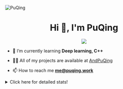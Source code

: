 ![PuQing](https://user-images.githubusercontent.com/27223114/171565019-9a56fae6-b08b-421f-99db-7e830da42371.png)

<h1 align="center">Hi 👋, I'm PuQing</h1>

<p align="center">
  <img src="https://github-widgetbox.vercel.app/api/profile?username=AndPuQing&data=followers,repositories,stars,commits"/>
</p>

- 🌱 I’m currently learning **Deep learning, C++**

- 👨‍💻 All of my projects are available at [AndPuQing](https://github.com/AndPuQing)

- 📫 How to reach me **me@puqing.work**

<details>
<summary>Click here for detailed stats!</summary>

<!--START_SECTION:waka-->
**I'm a Night 🦉** 

```text
🌞 Morning    37 commits     ██░░░░░░░░░░░░░░░░░░░░░░░   9.95% 
🌆 Daytime    136 commits    █████████░░░░░░░░░░░░░░░░   36.56% 
🌃 Evening    123 commits    ████████░░░░░░░░░░░░░░░░░   33.06% 
🌙 Night      76 commits     █████░░░░░░░░░░░░░░░░░░░░   20.43%

```


📊 **This Week I Spent My Time On** 

```text
💬 Programming Languages: 
Jupyter Notebook         4 hrs 8 mins        ██████████████░░░░░░░░░░░   56.57% 
Python                   1 hr 53 mins        ██████░░░░░░░░░░░░░░░░░░░   25.95% 
Markdown                 1 hr 2 mins         ███░░░░░░░░░░░░░░░░░░░░░░   14.17% 
Other                    14 mins             ░░░░░░░░░░░░░░░░░░░░░░░░░   3.26% 
XML                      0 secs              ░░░░░░░░░░░░░░░░░░░░░░░░░   0.05%

🔥 Editors: 
VS Code                  7 hrs 18 mins       █████████████████████████   100.0%

💻 Operating System: 
Mac                      6 hrs 7 mins        █████████████████████░░░░   83.85% 
Windows                  1 hr 5 mins         ███░░░░░░░░░░░░░░░░░░░░░░   14.95% 
Linux                    5 mins              ░░░░░░░░░░░░░░░░░░░░░░░░░   1.21%

```


<!--END_SECTION:waka-->
</details>
